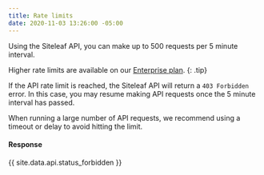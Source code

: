 ```yaml
---
title: Rate limits
date: 2020-11-03 13:26:00 -05:00
---
```


Using the Siteleaf API, you can make up to 500 requests per 5 minute interval.

Higher rate limits are available on our [Enterprise plan](https://www.siteleaf.com/plans/).
{: .tip}

If the API rate limit is reached, the Siteleaf API will return a `403 Forbidden` error. In this case, you may resume making API requests once the 5 minute interval has passed.

When running a large number of API requests, we recommend using a timeout or delay to avoid hitting the limit.

#### Response

{{ site.data.api.status_forbidden }}